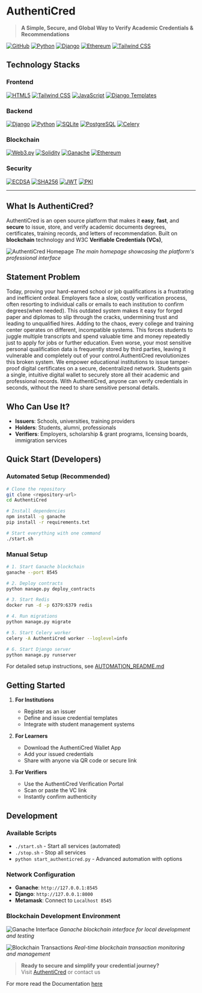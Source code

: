 # AuthentiCred

> **A Simple, Secure, and Global Way to Verify Academic Credentials & Recommendations**

[![GitHub](https://img.shields.io/badge/GitHub-100000?style=for-the-badge&logo=github&logoColor=white)](https://github.com/richarddushime/AuthentiCred)
[![Python](https://img.shields.io/badge/Python-3776AB?style=for-the-badge&logo=python&logoColor=white)](https://python.org)
[![Django](https://img.shields.io/badge/Django-092E20?style=for-the-badge&logo=django&logoColor=white)](https://djangoproject.com)
[![Ethereum](https://img.shields.io/badge/Ethereum-3C3C3D?style=for-the-badge&logo=Ethereum&logoColor=white)](https://ethereum.org)
[![Tailwind CSS](https://img.shields.io/badge/Tailwind_CSS-38B2AC?style=for-the-badge&logo=tailwind-css&logoColor=white)](https://tailwindcss.com)

## Technology Stacks

### Frontend
[![HTML5](https://img.shields.io/badge/HTML5-E34F26?style=for-the-badge&logo=html5&logoColor=white)](https://developer.mozilla.org/en-US/docs/Web/HTML)
[![Tailwind CSS](https://img.shields.io/badge/Tailwind_CSS-38B2AC?style=for-the-badge&logo=tailwind-css&logoColor=white)](https://tailwindcss.com)
[![JavaScript](https://img.shields.io/badge/JavaScript-F7DF1E?style=for-the-badge&logo=javascript&logoColor=black)](https://developer.mozilla.org/en-US/docs/Web/JavaScript)
[![Django Templates](https://img.shields.io/badge/Django_Templates-092E20?style=for-the-badge&logo=django&logoColor=white)](https://docs.djangoproject.com/en/stable/topics/templates/)

### Backend
[![Django](https://img.shields.io/badge/Django-092E20?style=for-the-badge&logo=django&logoColor=white)](https://djangoproject.com)
[![Python](https://img.shields.io/badge/Python-3776AB?style=for-the-badge&logo=python&logoColor=white)](https://python.org)
[![SQLite](https://img.shields.io/badge/SQLite-07405E?style=for-the-badge&logo=sqlite&logoColor=white)](https://sqlite.org)
[![PostgreSQL](https://img.shields.io/badge/PostgreSQL-316192?style=for-the-badge&logo=postgresql&logoColor=white)](https://postgresql.org)
[![Celery](https://img.shields.io/badge/Celery-37814A?style=for-the-badge&logo=celery&logoColor=white)](https://celeryproject.org)

### Blockchain
[![Web3.py](https://img.shields.io/badge/Web3.py-F16822?style=for-the-badge&logo=web3&logoColor=white)](https://web3py.readthedocs.io/)
[![Solidity](https://img.shields.io/badge/Solidity-363636?style=for-the-badge&logo=solidity&logoColor=white)](https://soliditylang.org)
[![Ganache](https://img.shields.io/badge/Ganache-5E464D?style=for-the-badge&logo=ganache&logoColor=white)](https://trufflesuite.com/ganache/)
[![Ethereum](https://img.shields.io/badge/Ethereum-3C3C3D?style=for-the-badge&logo=Ethereum&logoColor=white)](https://ethereum.org)

### Security

[![ECDSA](https://img.shields.io/badge/ECDSA-000000?style=for-the-badge&logo=bitcoin&logoColor=white)](https://en.wikipedia.org/wiki/Elliptic_Curve_Digital_Signature_Algorithm)
[![SHA256](https://img.shields.io/badge/SHA256-000000?style=for-the-badge&logo=bitcoin&logoColor=white)](https://en.wikipedia.org/wiki/SHA-2)
[![JWT](https://img.shields.io/badge/JWT-000000?style=for-the-badge&logo=json-web-tokens&logoColor=white)](https://jwt.io)
[![PKI](https://img.shields.io/badge/PKI-000000?style=for-the-badge&logo=key&logoColor=white)](https://en.wikipedia.org/wiki/Public_key_infrastructure)


---

##  What Is AuthentiCred?

AuthentiCred is an open source platform that makes it **easy**, **fast**, and **secure** to issue, store, and verify academic documents degrees, certificates, training records, and letters of recommendation. Built on **blockchain** technology and W3C **Verifiable Credentials (VCs)**, 

![AuthentiCred Homepage](docs/images/Home.png)
*The main homepage showcasing the platform's professional interface*

## Statement Problem

Today, proving your hard-earned school or job qualifications is a frustrating and inefficient ordeal. Employers face a slow, costly verification process, often resorting to individual calls or emails to each institution to confirm degrees(when needed). This outdated system makes it easy for forged paper and diplomas to slip through the cracks, undermining trust and leading to unqualified hires.
Adding to the chaos, every college and training center operates on different, incompatible systems. This forces students to juggle multiple transcripts and spend valuable time and money repeatedly just to apply for jobs or further education. Even worse, your most sensitive personal qualification data is frequently stored by third parties, leaving it vulnerable and completely out of your control.AuthentiCred revolutionizes this broken system. We empower educational institutions to issue tamper-proof digital certificates on a secure, decentralized network. Students gain a single, intuitive digital wallet to securely store all their academic and professional records. With AuthentiCred, anyone can verify credentials in seconds, without the need to share sensitive personal details.


## Who Can Use It?

- **Issuers**: Schools, universities, training providers  
- **Holders**: Students, alumni, professionals  
- **Verifiers**: Employers, scholarship & grant programs, licensing boards, immigration services  


##  Quick Start (Developers)

### **Automated Setup (Recommended)**
```bash
# Clone the repository
git clone <repository-url>
cd AuthentiCred

# Install dependencies
npm install -g ganache
pip install -r requirements.txt

# Start everything with one command
./start.sh
```

### **Manual Setup**
```bash
# 1. Start Ganache blockchain
ganache --port 8545

# 2. Deploy contracts
python manage.py deploy_contracts

# 3. Start Redis
docker run -d -p 6379:6379 redis

# 4. Run migrations
python manage.py migrate

# 5. Start Celery worker
celery -A AuthentiCred worker --loglevel=info

# 6. Start Django server
python manage.py runserver
```

For detailed setup instructions, see [AUTOMATION_README.md](https://richarddushime.github.io/AuthentiCred/AUTOMATION_README/)

##  Getting Started

1. **For Institutions**  
   - Register as an issuer  
   - Define and issue credential templates  
   - Integrate with student management systems  

2. **For Learners**  
   - Download the AuthentiCred Wallet App  
   - Add your issued credentials  
   - Share with anyone via QR code or secure link  

3. **For Verifiers**  
   - Use the AuthentiCred Verification Portal  
   - Scan or paste the VC link  
   - Instantly confirm authenticity  

##  Development

### **Available Scripts**
- `./start.sh` - Start all services (automated)
- `./stop.sh` - Stop all services
- `python start_authenticred.py` - Advanced automation with options

### **Network Configuration**
- **Ganache**: `http://127.0.0.1:8545`
- **Django**: `http://127.0.0.1:8000`
- **Metamask**: Connect to `Localhost 8545`

### Blockchain Development Environment
![Ganache Interface](docs/images/ganache-tx-creation.png)
*Ganache blockchain interface for local development and testing*

![Blockchain Transactions](docs/images/transactions-ganache.png)
*Real-time blockchain transaction monitoring and management*

> **Ready to secure and simplify your credential journey?**  
> Visit [AuthentiCred](https://authenticred-8a4c46d20c03.herokuapp.com/) or contact us 

For more read the Documentation [here](https://richarddushime.github.io/AuthentiCred/documentation/)
